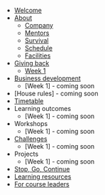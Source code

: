 * [Welcome](README.md)
* [About](about/README.md)
   * [Company](about/company.md)
   * [Mentors](about/mentors.md)
   * [Survival](about/money.md)
   * [Schedule](about/schedule.md)
   * [Facilities](about/facilities.md)
* [Giving back](giving/README.md)
   * [Week 1](giving/week1.md)   
* [Business development](business/README.md)
   * [Week 1] - coming soon   
* [House rules] - coming soon
* [Timetable](README.md)
* Learning outcomes
   * [Week 1] - coming soon   
* Workshops
   * [Week 1] - coming soon
* [Challenges](challenges/README.md)
   * [Week 1] - coming soon
* Projects
   * [Week 1] - coming soon
* [Stop, Go, Continue](sgc/README.md)  
* [Learning resources](resources.md)  
* [For course leaders](leaders/README.md)  
